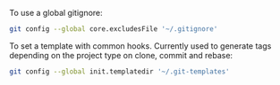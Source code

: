 To use a global gitignore:

```bash
git config --global core.excludesFile '~/.gitignore'
```

To set a template with common hooks. Currently used to generate tags depending
on the project type on clone, commit and rebase:

```bash
git config --global init.templatedir '~/.git-templates'
```
